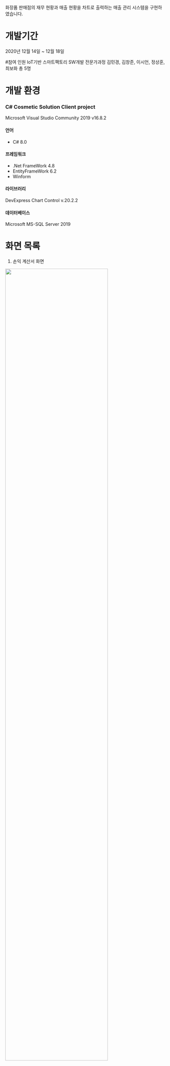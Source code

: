화장품 판매점의 재무 현황과 매출 현황을 차트로 출력하는 매출 관리 시스템을 구현하였습니다.
# 개발기간
2020년 12월 14일 ~ 12월 18일

#참여 인원
IoT기반 스마트팩토리 SW개발 전문가과정
김민경, 김창준, 이시언, 정상훈, 최보화 총 5명
# 개발 환경





### C# Cosmetic Solution Client project
Microsoft Visual Studio Community 2019 v16.8.2

#### 언어
- C# 8.0

#### 프레임워크

- .Net FrameWork 4.8
- EntityFrameWork 6.2
- Winform

#### 라이브러리
DevExpress Chart Control v.20.2.2

#### 데이터베이스
Microsoft MS-SQL Server 2019

# 화면 목록
1. 손익 계산서 화면
<img src="./Document/1.%20%EC%86%90%EC%9D%B5%20%EA%B3%84%EC%82%B0%EC%84%9C%20%ED%99%94%EB%A9%B4.jpg" width="80%">

- 손익 계산서 버튼을 누르면 DB에 저장되어있는 손익계산서 내역 중 매출액, 영업이익, 당기순이익이 연도별로 차트로 표시되며 전체 내역은 표로 표시된다.

2. 재무 상태표 화면
<img src="./Document/2.%20%EC%9E%AC%EB%AC%B4%20%EC%83%81%ED%83%9C%ED%91%9C%20%ED%99%94%EB%A9%B4.jpg" width="80%">

- 재무 상태표 버튼을 누르면 DB에 저장되어있는 재무상태표 내역(자산, 부채, 자본)이 연도별로 각각 차트 및 표로 표시된다.


3. 일/월별 판매량 화면
<img src="./Document/3.%20%EC%9D%BC%EB%B3%84%20%EC%9B%94%EB%B3%84%20%ED%8C%90%EB%A7%A4%EB%9F%89%20%ED%99%94%EB%A9%B4.jpg" width="80%">

- 일별, 월별 제품 판매량을 모두 합산한 데이터, 카테고리별로 구분하여 합산한 데이터를 Stakced Bar 차트로 출력한다.


4. 시간대별 고객 구매자 수 분석 화면
<img src="./Document/4.%20%EC%8B%9C%EA%B0%84%EB%8C%80%EB%B3%84%20%EA%B5%AC%EB%A7%A4%EC%9E%90%EC%88%98%20%EB%B6%84%EC%84%9D%20%ED%99%94%EB%A9%B4.jpg" width="80%">

- 12시부터 24시까지 나누어서 방문한 고객에 수를 보여준다. 
- DateEdit 버튼을 눌러서 해당 년도(2018년부터 2020년까지)를 선택하면, 방문한 고객수를 볼수가 있다.


5. 코로나 확진자 수에 따른 카테고리별 판매량 화면
<img src="./Document/5.%20%EC%BD%94%EB%A1%9C%EB%82%98%20%ED%99%95%EC%A7%84%EC%9E%90%20%EC%88%98%EC%97%90%20%EB%94%B0%EB%A5%B8%20%EC%B9%B4%ED%85%8C%EA%B3%A0%EB%A6%AC%EB%B3%84%20%ED%8C%90%EB%A7%A4%EB%9F%89.jpg" width="80%">


6. 카테고리, 연령, 성별 매출 비중 화면
<img src="./Document/6.%20%EC%B9%B4%ED%85%8C%EA%B3%A0%EB%A6%AC%EB%B3%84%20%EC%97%B0%EB%A0%B9%EB%8C%80%EB%B3%84%20%EB%B9%84%EC%A4%91%20%EB%82%A8%EC%9E%90%20-%20%EC%97%AC%EC%9E%90%20%ED%99%94%EB%A9%B4.jpg" width="80%">


7. 비건 화장품 매출 화면
<img src="./Document/7.%20%EB%B9%84%EA%B1%B4%20%ED%99%94%EC%9E%A5%ED%92%88%20%EB%A7%A4%EC%B6%9C%20%ED%99%94%EB%A9%B4.jpg" width="80%">
- Brand 테이블에서 BrandTag=0인 브랜드들의 매출을 Sales 테이블에서 최근 3년만 연도별로 그룹화하여 SalesLine 테이블에서 각 연도별 수량을 더해 차트 구현. 


8. 브랜드별 최근 1년, 월 매출 화면
<img src="./Document/8.%20%EB%B8%8C%EB%9E%9C%EB%93%9C%EB%B3%84%20%EC%B5%9C%EA%B7%BC%201%EB%85%84%20%EC%9B%94%20%EB%A7%A4%EC%B6%9C%20%ED%99%94%EB%A9%B4.jpg" width="80%">

- 브랜드별로 나누어 해당 년도에 매출을 보여준다.
- DateEdit 버튼을 눌러서 해당 년도(2018년부터 2020년까지)를 선택하면, 브랜드별로 나누어 해당년도 매출을 볼수가 있다.


9. Top 5 제품 화면
<img src="./Document/9.%20Top%205%20%EC%A0%9C%ED%92%88%20%ED%99%94%EB%A9%B4.jpg" width="80%">

- 년, 월 기간동안 판매된 제품 중 상위 5개 제품의 판매량을 Doughnut 차트로 출력한다.

# DB 스키마
<img src="./Document/DB 스키마.jpg" width="80%">

- 모든 항목이 제 3 정규화까지 완료되었다.


# 클래스 다이어그램
Dao Classes

<img src="./Document/Model Classes.jpg" width="80%">


Form Classes

<img src="./Document/Form Classes.jpg" width="80%">
